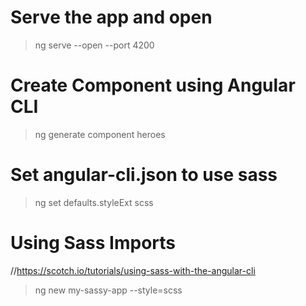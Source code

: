 # Serve the app and open 
>ng serve --open --port 4200

# Create Component using Angular CLI
>ng generate component heroes


# Set angular-cli.json to use sass
>ng set defaults.styleExt scss

# Using Sass Imports
//https://scotch.io/tutorials/using-sass-with-the-angular-cli
>ng new my-sassy-app --style=scss